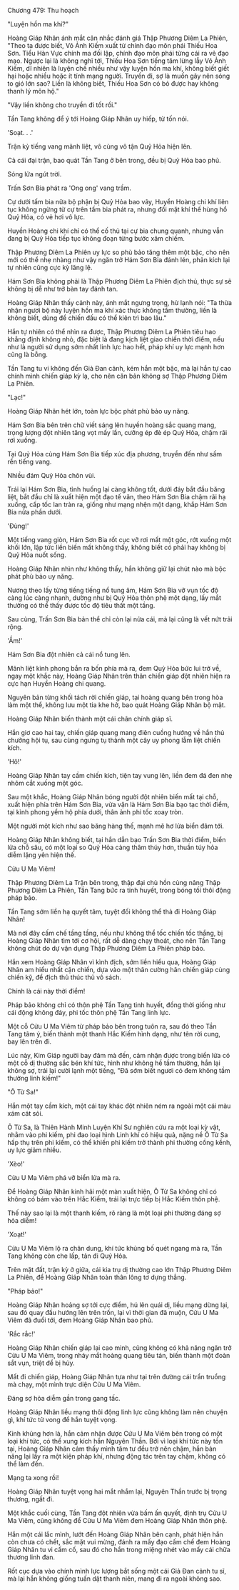 




Chương 479: Thu hoạch


"Luyện hồn ma khí?"

Hoàng Giáp Nhân ánh mắt cân nhắc đánh giá Thập Phương Diêm La Phiên, "Theo ta được biết, Vô Ảnh Kiếm xuất từ chính đạo môn phái Thiếu Hoa Sơn. Tiểu Hàn Vực chính ma đối lập, chính đạo môn phái từng cái ra vẻ đạo mạo. Ngược lại là không nghĩ tới, Thiếu Hoa Sơn tiếng tăm lừng lẫy Vô Ảnh Kiếm, dĩ nhiên là luyện chế nhiều như vậy luyện hồn ma khí, không biết giết hại hoặc nhiều hoặc ít tính mạng người. Truyền đi, sợ là muốn gây nên sóng to gió lớn sao? Liền là không biết, Thiếu Hoa Sơn có bỏ được hay không thanh lý môn hộ."

"Vậy liền không cho truyền đi tốt rồi."

Tần Tang không để ý tới Hoàng Giáp Nhân uy hiếp, từ tốn nói.

'Soạt. . .'

Trận kỳ tiếng vang mãnh liệt, vô cùng vô tận Quỷ Hỏa hiện lên.

Cả cái đại trận, bao quát Tần Tang ở bên trong, đều bị Quỷ Hỏa bao phủ.

Sóng lửa ngút trời.

Trấn Sơn Bia phát ra 'Ong ong' vang trầm.

Cự dưới tấm bia nữa bộ phận bị Quỷ Hỏa bao vây, Huyền Hoàng chi khí liên tục không ngừng từ cự trên tấm bia phát ra, nhưng đối mặt khí thế hùng hổ Quỷ Hỏa, có vẻ hơi vô lực.

Huyền Hoàng chi khí chỉ có thể cố thủ tại cự bia chung quanh, nhưng vẫn đang bị Quỷ Hỏa tiếp tục không đoạn từng bước xâm chiếm.

Thập Phương Diêm La Phiên uy lực so phù bảo tăng thêm một bậc, cho nên mới có thể nhẹ nhàng như vậy ngăn trở Hám Sơn Bia đánh lén, phản kích lại tự nhiên cũng cực kỳ lăng lệ.

Hám Sơn Bia không phải là Thập Phương Diêm La Phiên địch thủ, thực sự sẽ không bị dễ như trở bàn tay đánh tan.

Hoàng Giáp Nhân thấy cảnh này, ánh mắt ngưng trọng, hừ lạnh nói: "Ta thừa nhận ngươi bộ này luyện hồn ma khí xác thực không tầm thường, liền là không biết, dùng để chiến đấu có thể kiên trì bao lâu."

Hắn tự nhiên có thể nhìn ra được, Thập Phương Diêm La Phiên tiêu hao khẳng định không nhỏ, đặc biệt là đang kịch liệt giao chiến thời điểm, nếu như là người sử dụng sớm nhất linh lực hao hết, pháp khí uy lực mạnh hơn cũng là bỗng.

Tần Tang tu vi không đến Giả Đan cảnh, kém hắn một bậc, mà lại hắn tự cao chính mình chiến giáp kỳ lạ, cho nên căn bản không sợ Thập Phương Diêm La Phiên.

"Lạc!"

Hoàng Giáp Nhân hét lớn, toàn lực bộc phát phù bảo uy năng.

Hám Sơn Bia bên trên chữ viết sáng lên huyền hoàng sắc quang mang, trọng lượng đột nhiên tăng vọt mấy lần, cưỡng ép đè ép Quỷ Hỏa, chậm rãi rơi xuống.

Tại Quỷ Hỏa cùng Hám Sơn Bia tiếp xúc địa phương, truyền đến như sấm rền tiếng vang.

Nhiều đám Quỷ Hỏa chôn vùi.

Trái lại Hám Sơn Bia, tình huống lại càng không tốt, dưới đáy bắt đầu băng liệt, bắt đầu chỉ là xuất hiện một đạo tế văn, theo Hám Sơn Bia chậm rãi hạ xuống, cấp tốc lan tràn ra, giống như mạng nhện một dạng, khắp Hám Sơn Bia nửa phần dưới.

'Đùng!'

Một tiếng vang giòn, Hám Sơn Bia rốt cục vỡ rơi mất một góc, rớt xuống một khối lớn, lập tức liền biến mất không thấy, không biết có phải hay không bị Quỷ Hỏa nuốt sống.

Hoàng Giáp Nhân nhìn như không thấy, hắn không giữ lại chút nào mà bộc phát phù bảo uy năng.

Nương theo lấy từng tiếng tiếng nổ tung âm, Hám Sơn Bia vỡ vụn tốc độ càng lúc càng nhanh, dường như bị Quỷ Hỏa thôn phệ một dạng, lấy mắt thường có thể thấy được tốc độ tiêu thất một tầng.

Sau cùng, Trấn Sơn Bia bản thể chỉ còn lại nửa cái, mà lại cũng là vết nứt trải rộng.

'Ầm!'

Hám Sơn Bia đột nhiên cả cái nổ tung lên.

Mãnh liệt kình phong bắn ra bốn phía mà ra, đem Quỷ Hỏa bức lui trở về, ngay một khắc này, Hoàng Giáp Nhân trên thân chiến giáp đột nhiên hiện ra cực hạn Huyền Hoàng chi quang.

Nguyên bản từng khối tách rời chiến giáp, tại hoàng quang bên trong hòa làm một thể, không lưu một tia khe hở, bao quát Hoàng Giáp Nhân bộ mặt.

Hoàng Giáp Nhân biến thành một cái chân chính giáp sĩ.

Hắn giơ cao hai tay, chiến giáp quang mang điên cuồng hướng về hắn thủ chưởng hội tụ, sau cùng ngưng tụ thành một cây uy phong lẫm liệt chiến kích.

'Hô!'

Hoàng Giáp Nhân tay cầm chiến kích, tiện tay vung lên, liền đem đá đen nhẹ nhõm cắt xuống một góc.

Sau một khắc, Hoàng Giáp Nhân bóng người đột nhiên biến mất tại chỗ, xuất hiện phía trên Hám Sơn Bia, vừa vặn là Hám Sơn Bia bạo tạc thời điểm, tại kình phong yểm hộ phía dưới, thân ảnh phi tốc xoay tròn.

Một người một kích như sao băng hàng thế, mạnh mẽ hơ lửa biển đâm tới.

Hoàng Giáp Nhân không biết, tại hắn dẫn bạo Trấn Sơn Bia thời điểm, biển lửa chỗ sâu, có một loại so Quỷ Hỏa càng thâm thúy hơn, thuần túy hỏa diễm lặng yên hiện thế.

Cửu U Ma Viêm!

Thập Phương Diêm La Trận bên trong, thập đại chủ hồn cùng nâng Thập Phương Diêm La Phiên, Tần Tang bức ra tinh huyết, trong bóng tối thôi động pháp bảo.

Tần Tang sớm liền hạ quyết tâm, tuyệt đối không thể thả đi Hoàng Giáp Nhân!

Mà nơi đây cấm chế tầng tầng, nếu như không thể tốc chiến tốc thắng, bị Hoàng Giáp Nhân tìm tới cơ hội, rất dễ dàng chạy thoát, cho nên Tần Tang không chút do dự vận dụng Thập Phương Diêm La Phiên pháp bảo.

Hắn xem Hoàng Giáp Nhân vì kình địch, sớm liền hiểu qua, Hoàng Giáp Nhân am hiểu nhất cận chiến, dựa vào một thân cường hãn chiến giáp cùng chiến kỹ, để địch thủ thúc thủ vô sách.

Chính là cái này thời điểm!

Pháp bảo không chỉ có thôn phệ Tần Tang tinh huyết, đồng thời giống như cái động không đáy, phi tốc thôn phệ Tần Tang linh lực.

Một cỗ Cửu U Ma Viêm từ pháp bảo bên trong tuôn ra, sau đó theo Tần Tang tâm ý, biến thành một thanh Hắc Kiếm hình dạng, như tên rời cung, bay lên trên đi.

Lúc này, Kim Giáp người bay đâm mà đến, cảm nhận được trong biển lửa có một cỗ dị thường sắc bén khí tức, hình như không hề tầm thường, hắn lại không sợ, trái lại cười lạnh một tiếng, "Đã sớm biết ngươi có đem không tầm thường linh kiếm!"

"Ô Từ Sa!"

Hắn một tay cầm kích, một cái tay khác đột nhiên ném ra ngoài một cái màu xám cát sỏi.

Ô Từ Sa, là Thiên Hành Minh Luyện Khí Sư nghiên cứu ra một loại kỳ vật, nhằm vào phi kiếm, phi đao loại hình Linh khí có hiệu quả, nặng nề Ô Từ Sa hấp thụ trên phi kiếm, có thể khiến phi kiếm trở thành phi thường cồng kềnh, uy lực giảm nhiều.

'Xèo!'

Cửu U Ma Viêm phá vỡ biển lửa mà ra.

Để Hoàng Giáp Nhân kinh hãi một màn xuất hiện, Ô Từ Sa không chỉ có không có bám vào trên Hắc Kiếm, trái lại trực tiếp bị Hắc Kiếm thôn phệ.

Thế này sao lại là một thanh kiếm, rõ ràng là một loại phi thường đáng sợ hỏa diễm!

'Xoạt!'

Cửu U Ma Viêm lộ ra chân dung, khí tức khủng bố quét ngang mà ra, Tần Tang không còn che lấp, tản đi Quỷ Hỏa.

Trên mặt đất, trận kỳ ở giữa, cái kia trụ dị thường cao lớn Thập Phương Diêm La Phiên, để Hoàng Giáp Nhân toàn thân lông tơ dựng thẳng.

"Pháp bảo!"

Hoàng Giáp Nhân hoảng sợ tới cực điểm, hú lên quái dị, liều mạng dừng lại, sau đó quay đầu hướng lên trên trốn, lại vì thời gian đã muộn, Cửu U Ma Viêm đã đuổi tới, đem Hoàng Giáp Nhân bao phủ.

'Rắc rắc!'

Hoàng Giáp Nhân chiến giáp lại cao minh, cũng không có khả năng ngăn trở Cửu U Ma Viêm, trong nháy mắt hoàng quang tiêu tán, biến thành một đoàn sắt vụn, triệt để bị hủy.

Mất đi chiến giáp, Hoàng Giáp Nhân tựa như tại trên đường cái trần truồng mà chạy, một mình trực diện Cửu U Ma Viêm.

Đáng sợ hỏa diễm gần trong gang tấc.

Hoàng Giáp Nhân liều mạng thôi động linh lực cũng không làm nên chuyện gì, khí tức tử vong để hắn tuyệt vọng.

Kinh khủng hơn là, hắn cảm nhận được Cửu U Ma Viêm bên trong có một loại khí tức, có thể xung kích hắn Nguyên Thần. Bởi vì loại khí tức này tồn tại, Hoàng Giáp Nhân cảm thấy mình tâm tư đều trở nên chậm, hắn bản năng lại lấy ra một kiện pháp khí, nhưng động tác trên tay chậm, không có thể làm đến.

Mạng ta xong rồi!

Hoàng Giáp Nhân tuyệt vọng hai mắt nhắm lại, Nguyên Thần trước bị trọng thương, ngất đi.

Một khắc cuối cùng, Tần Tang đột nhiên vừa bấm ấn quyết, định trụ Cửu U Ma Viêm, cũng không để Cửu U Ma Viêm đem Hoàng Giáp Nhân thôn phệ.

Hắn một cái lắc mình, lướt đến Hoàng Giáp Nhân bên cạnh, phát hiện hắn còn chưa có chết, sắc mặt vui mừng, đánh ra mấy đạo cấm chế đem Hoàng Giáp Nhân tu vi cấm cố, sau đó cho hắn trong miệng nhét vào mấy cái chữa thương linh đan.

Rốt cục dựa vào chính mình lực lượng bắt sống một cái Giả Đan cảnh tu sĩ, mà lại hắn không giống tuấn dật thanh niên, mang đi ra ngoài không sao.




